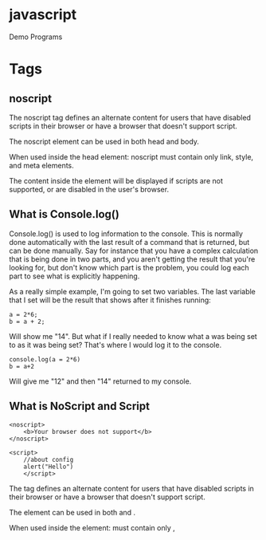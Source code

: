 # javascript
Demo Programs
# Tags

## noscript

The noscript tag defines an alternate content for users that have disabled scripts in their browser or have a browser that doesn't support script.

The noscript element can be used in both head and body.

When used inside the head element: noscript must contain only link, style, and meta elements.

The content inside the <noscript> element will be displayed if scripts are not supported, or are disabled in the user's browser.

## What is Console.log()
Console.log() is used to log information to the console. This is normally done automatically with the last result of a command that is returned, but can be done manually. Say for instance that you have a complex calculation that is being done in two parts, and you aren't getting the result that you're looking for, but don't know which part is the problem, you could log each part to see what is explicitly happening.

As a really simple example, I'm going to set two variables. The last variable that I set will be the result that shows after it finishes running:

```
a = 2*6;
b = a + 2;
```

Will show me "14".
But what if I really needed to know what a was being set to as it was being set? That's where I would log it to the console.

```
console.log(a = 2*6)
b = a+2
```
Will give me "12" and then "14" returned to my console.


## What is NoScript and Script
```
<noscript>
	<b>Your browser does not support</b>
</noscript>

<script>
	//about config
	alert("Hello")
	</script>
```
The <noscript> tag defines an alternate content for users that have disabled scripts in their browser or have a browser that doesn't support script.

The <noscript> element can be used in both <head> and <body>.

When used inside the <head> element: <noscript> must contain only <link>, <style>, and <meta> elements.

The content inside the <noscript> element will be displayed if scripts are not supported, or are disabled in the user's browser.


# Git Command
1. git add . (It adds all file of project to commit)
2. git commit -m "Message" (commit code locally)
3. git pull (It pull code from server)
4. git push (It push code tp server)
5. git merge branchname (to merge code from server and client)
6. git branch branchaname (It creates branch)
7. git checkout branchname (It goes to another branch)
